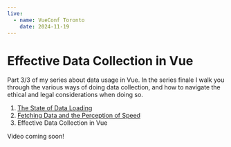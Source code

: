 ```yaml
---
live:
  - name: VueConf Toronto
    date: 2024-11-19
---
```


# Effective Data Collection in Vue

Part 3/3 of my series about data usage in Vue. In the series finale I walk you through the various ways of doing data collection, and how to navigate the ethical and legal considerations when doing so.

1. [The State of Data Loading](/talks/the-state-of-data-loading)
2. [Fetching Data and the Perception of Speed](/talks/fetching-data-and-the-perception-of-speed)
3. Effective Data Collection in Vue

Video coming soon!